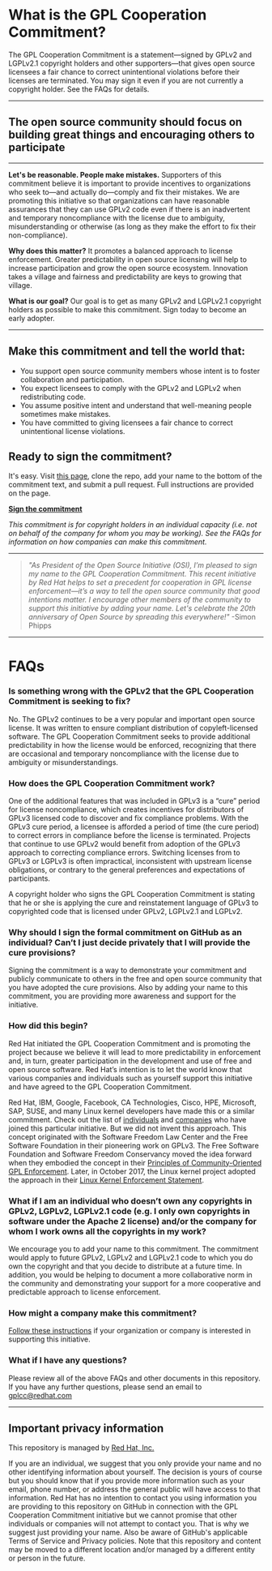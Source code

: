 # What is the GPL Cooperation Commitment?

The GPL Cooperation Commitment is a statement―signed by GPLv2 and LGPLv2.1 copyright holders and other supporters―that gives open source licensees a fair chance to correct unintentional violations before their licenses are terminated. You may sign it even if you are not currently a copyright holder. See the FAQs for details. 

---
  
## The open source community should focus on building great things and encouraging others to participate
  
---

**Let's be reasonable. People make mistakes.** 
Supporters of this commitment believe it is important to provide incentives to organizations who seek to―and actually do―comply and fix their mistakes. We are promoting this initiative so that organizations can have reasonable assurances that they can use GPLv2 code even if there is an inadvertent and temporary noncompliance with the license due to ambiguity, misunderstanding or otherwise  (as long as they make the effort to fix their non-compliance). 

**Why does this matter?** 
It promotes a balanced approach to license enforcement. Greater predictability in open source licensing will help to increase participation and grow the open source ecosystem. Innovation takes a village and fairness and predictability are keys to growing that village. 

**What is our goal?** 
Our goal is to get as many GPLv2 and LGPLv2.1 copyright holders as possible to make this commitment. Sign today to become an early adopter. 

---
  
## Make this commitment and tell the world that:

* You support open source community members whose intent is to foster collaboration and participation.
* You expect licensees to comply with the GPLv2 and LGPLv2 when redistributing code.
* You assume positive intent and understand that well-meaning people sometimes make mistakes.
* You have committed to giving licensees a fair chance to correct unintentional license violations.
  

## Ready to sign the commitment?

It's easy. Visit [this page](https://github.com/gplcc/gplcc/blob/master/Individual/README-INDIVIDUAL.md), clone the repo, add your name to the bottom of the commitment text, and submit a pull request. Full instructions are provided on the page. 

**[Sign the commitment](https://github.com/gplcc/gplcc/blob/master/Individual/README-INDIVIDUAL.md)**

_This commitment is for copyright holders in an individual capacity (i.e. not on behalf of the company for whom you may be working). See the FAQs for information on how companies can make this commitment._
  
---

> _"As President of the Open Source Initiative (OSI), I’m pleased to sign my name to the GPL Cooperation Commitment. This  recent initiative by Red Hat helps to set a precedent for cooperation in GPL license enforcement―it’s a way to tell the open source community that good intentions matter. I encourage other members of the community to support this initiative by adding your name. Let's celebrate the 20th anniversary of Open Source by spreading this everywhere!"_  -Simon Phipps

---

# FAQs

### Is something wrong with the GPLv2 that the GPL Cooperation Commitment is seeking to fix?

No. The GPLv2 continues to be a very popular and important open source license. It was written to ensure compliant distribution of copyleft-licensed software. The GPL Cooperation Commitment seeks to provide additional predictability in how the license would be enforced, recognizing that there are occasional and temporary noncompliance with the license due to ambiguity or misunderstandings.

### How does the GPL Cooperation Commitment work?

One of the additional features that was included in GPLv3 is a “cure” period for license noncompliance, which creates incentives for distributors of GPLv3 licensed code to discover and fix compliance problems. With the GPLv3 cure period, a licensee is afforded a period of time (the cure period) to correct errors in compliance before the license is terminated.  Projects that continue to use GPLv2 would benefit from adoption of the GPLv3 approach to correcting compliance errors. Switching licenses from to GPLv3 or LGPLv3 is often impractical, inconsistent with upstream license obligations, or contrary to the general preferences and expectations of participants. 

A copyright holder who signs the GPL Cooperation Commitment is stating that he or she is applying the cure and reinstatement language of GPLv3 to copyrighted code that is licensed under GPLv2, LGPLv2.1 and LGPLv2. 

### Why should I sign the formal commitment on GitHub as an individual? Can’t I just decide privately that I will provide the cure provisions?

Signing the commitment is a way to demonstrate your commitment and publicly communicate to others in the free and open source community that you have adopted the cure provisions. Also by adding your name to this commitment, you are providing more awareness and support for the initiative.  

### How did this begin?

Red Hat initiated the GPL Cooperation Commitment and is promoting the project because we believe it will lead to more predictability in enforcement and, in turn, greater participation in the development and use of free and open source software. Red Hat’s intention is to let the world know that various companies and individuals such as yourself support this initiative and have agreed to the GPL Cooperation Commitment.

Red Hat, IBM, Google, Facebook, CA Technologies, Cisco, HPE, Microsoft, SAP, SUSE, and many Linux kernel developers have made this or a similar commitment. Check out the list of [individuals](https://github.com/gplcc/gplcc/blob/master/Individual/README-INDIVIDUAL.md) and [companies](https://github.com/gplcc/gplcc/blob/master/Company/Company-List.md) who have joined this particular initiative. But we did not invent this approach.  This concept originated with the Software Freedom Law Center and the Free Software Foundation in their pioneering work on GPLv3.  The Free Software Foundation and Software Freedom Conservancy moved the idea forward when they embodied the concept in their [Principles of Community-Oriented GPL Enforcement](https://www.fsf.org/licensing/enforcement-principles). Later, in October 2017, the Linux kernel project adopted the approach in their [Linux Kernel Enforcement Statement](https://git.kernel.org/pub/scm/linux/kernel/git/torvalds/linux.git/tree/Documentation/process/kernel-enforcement-statement.rst). 


### What if I am an individual who doesn’t own any copyrights in GPLv2, LGPLv2, LGPLv2.1 code (e.g. I only own copyrights in software under the Apache 2 license) and/or the company for whom I work owns all the copyrights in my work?

We encourage you to add your name to this commitment. The commitment would apply to future GPLv2, LGPLv2 and LGPLv2.1 code to which you do own the copyright and that you decide to distribute at a future time. In addition, you would be helping to document a more collaborative norm in the community and demonstrating your support for a more cooperative and predictable approach to license enforcement.  

### How might a company make this commitment?

[Follow these instructions](https://github.com/gplcc/gplcc/blob/master/Company/README-COMPANY.md) if your organization or company is interested in supporting this initiative.

### What if I have any questions?

Please review all of the above FAQs and other documents in this repository. If you have any further questions, please send an email to gplcc@redhat.com

---

## Important privacy information

This repository is managed by [Red Hat, Inc.](https://redhat.com) 

If you are an individual, we suggest that you only provide your name and no other identifying information about yourself. The decision is yours of course but you should know that if you provide more information such as your email, phone number, or address the general public will have access to that information. Red Hat has no intention to contact you using information you are providing to this repository on GitHub in connection with the GPL Cooperation Commitment initiative but we cannot promise that other individuals or companies will not attempt to contact you. That is why we suggest just providing your name. Also be aware of GitHub's applicable Terms of Service and Privacy policies. Note that this repository and content may be moved to a different location and/or managed by a different entity or person in the future.  
